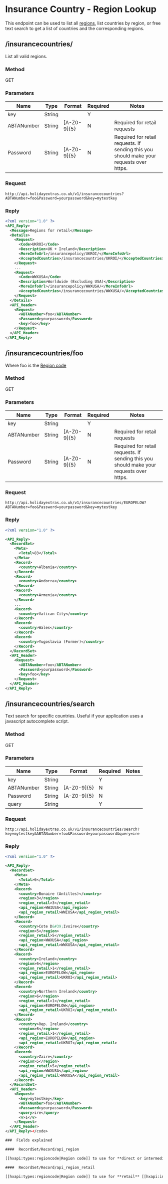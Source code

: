 # Insurance Country - Region Lookup

This endpoint can be used to list all [regions](hxapi/types/regioncode), list countries by region, or free text search to get a list of countries and the corresponding regions.

## /insurancecountries/

List all valid regions. 

### Method

GET

### Parameters

 | Name       | Type   | Format      | Required | Notes                                                                                   | 
 | ----       | ----   | ------      | -------- | -----                                                                                   | 
 | key        | String |             | Y        |                                                                                         | 
 | ABTANumber | String | [A-Z0-9]{5} | N        | Required for retail requests                                                            | 
 | Password   | String | [A-Z0-9]{5} | N        | Required for retail requests. If sending this you should make your requests over https. | 

### Request

```
http://api.holidayextras.co.uk/v1/insurancecountries?ABTANumber=foo&Password=yourpassword&key=mytestkey
```

### Reply

```xml
<?xml version="1.0" ?>
<API_Reply>
  <Message>Regions for retail</Message>
  <Details>
    <Request>
      <Code>UKROI</Code>
      <Description>UK + Ireland</Description>
      <MoreInfoUrl>/insurancepolicy/UKROI/</MoreInfoUrl>
      <AcceptedCountries>/insurancecountries/UKROI/</AcceptedCountries>
    </Request>
    ...
    <Request>
      <Code>WWXUSA</Code>
      <Description>Worldwide (Excluding USA)</Description>
      <MoreInfoUrl>/insurancepolicy/WWXUSA/</MoreInfoUrl>
      <AcceptedCountries>/insurancecountries/WWXUSA/</AcceptedCountries>
    </Request>
  </Details>
  <API_Header>
    <Request>
      <ABTANumber>foo</ABTANumber>
      <Password>yourpassword</Password>
      <key>foo</key>
    </Request>
  </API_Header>
</API_Reply>
```

## /insurancecountries/foo

Where foo is the [Region code](hxapi/types/regioncode)

### Method

GET

### Parameters

 | Name       | Type   | Format      | Required | Notes                                                                                   | 
 | ----       | ----   | ------      | -------- | -----                                                                                   | 
 | key        | String |             | Y        |                                                                                         | 
 | ABTANumber | String | [A-Z0-9]{5} | N        | Required for retail requests                                                            | 
 | Password   | String | [A-Z0-9]{5} | N        | Required for retail requests. If sending this you should make your requests over https. | 

### Request

```
http://api.holidayextras.co.uk/v1/insurancecountries/EUROPELOW?ABTANumber=foo&Password=yourpassword&key=mytestkey
```

### Reply

```xml
<?xml version="1.0" ?>

<API_Reply>
  <RecordSet>
    <Meta>
      <Total>83</Total>
    </Meta>
    <Record>
      <country>Albania</country>
    </Record>
    <Record>
      <country>Andorra</country>
    </Record>
    <Record>
      <country>Armenia</country>
    </Record>
    ...
    <Record>
      <country>Vatican City</country>
    </Record>
    <Record>
      <country>Wales</country>
    </Record>
    <Record>
      <country>Yugoslavia (Former)</country>
    </Record>
  </RecordSet>
  <API_Header>
    <Request>
      <ABTANumber>foo</ABTANumber>
      <Password>yourpassword</Password>
      <key>foo</key>
    </Request>
  </API_Header>
</API_Reply>
```

## /insurancecountries/search

Text search for specific countries. Useful if your application uses a javascript autocomplete script.

### Method

GET

### Parameters

 | Name       | Type   | Format      | Required | Notes | 
 | ----       | ----   | ------      | -------- | ----- | 
 | key        | String |             | Y        |       | 
 | ABTANumber | String | [A-Z0-9]{5} | N        |       | 
 | Password   | String | [A-Z0-9]{5} | N        |       | 
 | query      | String |             | Y        |       | 


### Request

```
http://api.holidayextras.co.uk/v1/insurancecountries/search?key=mytestkey&ABTANumber=foo&Password=yourpassword&query=ire
```


### Reply

```xml
<?xml version="1.0" ?>

<API_Reply>
  <RecordSet>
    <Meta>
      <Total>6</Total>
    </Meta>
    <Record>
      <country>Bonaire (Antilles)</country>
      <region>3</region>
      <region_retail>3</region_retail>
      <api_region>WWIUSA</api_region>
      <api_region_retail>WWIUSA</api_region_retail>
    </Record>
    <Record>
      <country>Cote D&#39;Ivoire</country>
      <region>5</region>
      <region_retail>5</region_retail>
      <api_region>WWXUSA</api_region>
      <api_region_retail>WWXUSA</api_region_retail>
    </Record>
    <Record>
      <country>Ireland</country>
      <region>6</region>
      <region_retail>1</region_retail>
      <api_region>EUROPELOW</api_region>
      <api_region_retail>UKROI</api_region_retail>
    </Record>
    <Record>
      <country>Northern Ireland</country>
      <region>6</region>
      <region_retail>1</region_retail>
      <api_region>EUROPELOW</api_region>
      <api_region_retail>UKROI</api_region_retail>
    </Record>
    <Record>
      <country>Rep. Ireland</country>
      <region>6</region>
      <region_retail>1</region_retail>
      <api_region>EUROPELOW</api_region>
      <api_region_retail>UKROI</api_region_retail>
    </Record>
    <Record>
      <country>Zaire</country>
      <region>5</region>
      <region_retail>5</region_retail>
      <api_region>WWXUSA</api_region>
      <api_region_retail>WWXUSA</api_region_retail>
    </Record>
  </RecordSet>
  <API_Header>
    <Request>
      <key>mytestkey</key>
      <ABTANumber>foo</ABTANumber>
      <Password>yourpassword</Password>
      <query>ire</query>
      <v>1</v>
    </Request>
  </API_Header>
</API_Reply></code>

###  Fields explained

####  RecordSet/Record/api_region

[[hxapi:types:regioncode|Region code]] to use for **direct or intermediary** [[hxapi:insurance:availability|policy searches]]

####  RecordSet/Record/api_region_retail

[[hxapi:types:regioncode|Region code]] to use for **retail** [[hxapi:insuranceretail:availability|policy searches]]

